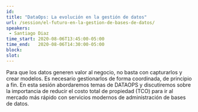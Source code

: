```yaml
---
id: 
title: "DataOps: La evolución en la gestión de datos"
url: /session/el-futuro-en-la-gestion-de-bases-de-datos/
speakers:
 - Santiago Diaz
time_start: 2020-08-06T13:45:00-05:00
time_end:   2020-08-06T14:30:00-05:00
block: 
slot: 
---
```


Para que los datos generen valor al negocio, no basta con capturarlos y crear modelos. Es necesario gestionarlos de forma coordinada, de principio a fin. En esta sesión abordaremos temas de DATAOPS y discutiremos sobre la importancia de reducir el costo total de propiedad (TCO) para ir al mercado más rápido con servicios modernos de administración de bases de datos.
